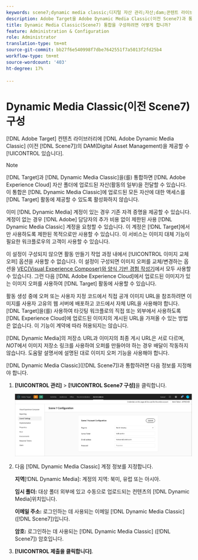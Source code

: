 ```yaml
---
keywords: scene7;dynamic media classic;디지털 자산 관리;자산;dam;콘텐트 라이브러리;이미지 교체
description: Adobe Target을 Adobe Dynamic Media Classic(이전 Scene7)과 통합하여 콘텐츠 라이브러리에 DAM(Digital Asset Management)을 제공하는 방법을 알아봅니다.
title: Dynamic Media Classic(Scene7) 통합을 구성하려면 어떻게 합니까?
feature: Administration & Configuration
role: Administrator
translation-type: tm+mt
source-git-commit: bb27f6e540998f7dbe7642551f7a5013f2fd25b4
workflow-type: tm+mt
source-wordcount: '403'
ht-degree: 17%

---
```



# Dynamic Media Classic(이전 Scene7) 구성

[!DNL Adobe Target] 컨텐츠 라이브러리에  [!DNL Adobe Dynamic Media Classic] (이전 [!DNL Scene7])의 DAM(Digital Asset Management)을 제공할 수  [!UICONTROL 있습니다].

>[!NOTE]
>
>[!DNL Target]과 [!DNL Dynamic Media Classic]을(를) 통합하면 [!DNL Adobe Experience Cloud] 자산 폴더에 업로드된 자산(활동의 일부)을 전달할 수 있습니다. 이 통합은 [!DNL Dynamic Media Classic]에 업로드된 모든 자산에 대한 액세스를 [!DNL Target] 활동에 제공할 수 있도록 활성화하지 않습니다.

이미 [!DNL Dynamic Media] 계정이 있는 경우 기존 자격 증명을 제공할 수 있습니다. 계정이 없는 경우 [!DNL Adobe] 담당자의 추가 비용 없이 제한된 사용 [!DNL Dynamic Media Classic] 계정을 요청할 수 있습니다. 이 계정은 [!DNL Target]에서만 사용하도록 제한된 목적으로만 사용할 수 있습니다. 이 서비스는 이미지 대체 기능이 필요한 워크플로우의 고객이 사용할 수 있습니다.

<!-- 
>[!NOTE]
>
>A restricted-use, free [!DNL Dynamic Media Classic] account for [!DNL Adobe Target] is no longer supported for new customers or new users. Existing sign-in credentials work as usual. 
-->

이 설정이 구성되지 않으면 활동 만들기 작업 과정 내에서 [!UICONTROL 이미지 교체 오퍼] 옵션을 사용할 수 없습니다. 이 설정이 구성되면 이미지 오퍼를 교체/변경하는 옵션을 [VEC(Visual Experience Composer)와 양식 기반 경험 작성기](/help/c-experiences/experiences.md#concept_A2E10F6AFB3D4AEAB6951EE14688848D)에서 모두 사용할 수 있습니다. 그런 다음 [!DNL Adobe Experience Cloud]에서 업로드된 이미지가 있는 이미지 오퍼를 사용하여 [!DNL Target] 활동에 사용할 수 있습니다.

활동 생성 중에 오퍼 또는 사용자 지정 코드에서 직접 공개 이미지 URL을 참조하려면 이미지를 사용자 고유의 웹 서버에 배포하고 코드에서 자체 URL을 사용해야 합니다. [!DNL Target]을(를) 사용하여 타깃팅 워크플로의 직접 또는 외부에서 사용하도록 [!DNL Experience Cloud]에 업로드된 이미지의 게시된 URL을 가져올 수 있는 방법은 없습니다. 이 기능이 계약에 따라 허용되지는 않습니다.

[!DNL Dynamic Media]의 저장소 URL과 이미지의 최종 게시 URL은 서로 다르며, *NOT*&#x200B;에서 이미지 저장소 링크를 사용하여 오퍼를 만들어야 하는 경우 배달이 작동하지 않습니다. 도움말 설명서에 설명된 대로 이미지 오퍼 기능을 사용해야 합니다.

[!DNL Dynamic Media Classic]([!DNL Scene7])과 통합하려면 다음 정보를 지정해야 합니다.

1. **[!UICONTROL 관리]** > **[!UICONTROL Scene7 구성]**&#x200B;을 클릭합니다.

   ![Scene7 페이지](/help/administrating-target/assets/scene7.png)

1. 다음 [!DNL Dynamic Media Classic] 계정 정보를 지정합니다.

   **지역**[!DNL Dynamic Media]:  계정의 지역: 북미, 유럽 또는 아시아.

   **임시 폴더:** 대상 폴더 외부에 있고 수동으로 업로드되는 컨텐츠의  [!DNL Dynamic Media]위치입니다.

   **이메일 주소:** 로그인하는 데 사용되는 이메일  [!DNL Dynamic Media Classic] ([!DNL Scene7])입니다.

   **암호:** 로그인하는 데 사용되는  [!DNL Dynamic Media Classic] ([!DNL Scene7]) 암호입니다.

1. **[!UICONTROL 제출을 클릭합니다]**.
